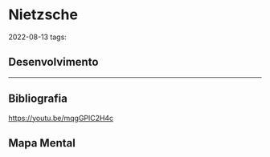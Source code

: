 # Nietzsche
2022-08-13
tags: 

## Desenvolvimento

-----------------------------------------------
## Bibliografia

https://youtu.be/mqgGPlC2H4c

## Mapa Mental